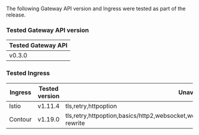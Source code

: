 <!--
  This documentation is inserted in release note for each release.
  All variables are defined in .
-->

The following Gateway API version and Ingress were tested as part of the release.

### Tested Gateway API version

| Tested Gateway API       |
| ------------------------ |
| v0.3.0 |

### Tested Ingress

| Ingress | Tested version          | Unavailable features           |
| ------- | ----------------------- | ------------------------------ |
| Istio   | v1.11.4     | tls,retry,httpoption   |
| Contour | v1.19.0    | tls,retry,httpoption,basics/http2,websocket,websocket/split,grpc,grpc/split,visibility/path,update,host-rewrite |
